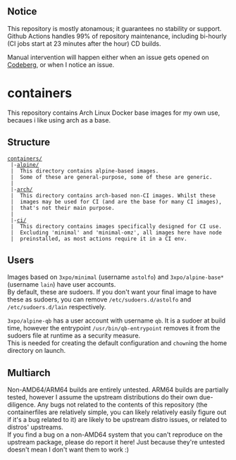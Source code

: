 ## Notice

This repository is mostly atonamous; it guarantees no stability or support. Github Actions handles 99% of repository maintenance, including bi-hourly (CI jobs start at 23 minutes after the hour) CD builds.

Manual intervention will happen either when an issue gets opened on [Codeberg](https://codeberg.org/Expo/Containers/issues), or when I notice an issue.

# containers

This repository contains Arch Linux Docker base images for my own use, becaues i like using arch as a base.

## Structure

[`containers/`](https://codeberg.org/Expo/Containers/src/branch/master/containers)<br/>
`​ |-`[`alpine/`](https://codeberg.org/Expo/Containers/src/branch/master/containers/alpine)<br/>
`​ | ​ This directory contains alpine-based images.`<br/>
`​ | ​ Some of these are general-purpose, some of these are generic.`<br/>
`​ |`<br/>
`​ |-`[`arch/`](https://codeberg.org/Expo/Containers/src/branch/master/containers/arch)<br/>
`​ | ​ This directory contains arch-based non-CI images. Whilst these`<br/>
`​ | ​ images may be used for CI (and are the base for many CI images),`<br/>
`​ | ​ that's not their main purpose.`<br/>
`​ |`<br/>
`​ |-`[`ci/`](https://codeberg.org/Expo/Containers/src/branch/master/containers/ci)<br/>
`​ | ​ This directory contains images specifically designed for CI use.`<br/>
`​ | ​ Excluding 'minimal' and 'minimal-omz', all images here have node`<br/>
`​ | ​ preinstalled, as most actions require it in a CI env.`<br/>

## Users

Images based on `3xpo/minimal` (username `astolfo`) and `3xpo/alpine-base*` (username `lain`) have user accounts.<br/>
By default, these are sudoers. If you don't want your final image to have these as sudoers, you can remove `/etc/sudoers.d/astolfo` and `/etc/sudoers.d/lain` respectively.

`3xpo/alpine-qb` has a user account with username `qb`. It is a sudoer at build time, however the entrypoint `/usr/bin/qb-entrypoint` removes it from the sudoers file at runtime as a security measure.<br/>
This is needed for creating the default configuration and `chown`ing the home directory on launch.

## Multiarch

Non-AMD64/ARM64 builds are entirely untested. ARM64 builds are partially tested, however I assume the upstream distributions do their own due-diligence. Any bugs not related to the contents of this repository (the containerfiles are relatively simple, you can likely relatively easily figure out if it's a bug related to it) are likely to be upstream distro issues, or related to distros' upstreams.<br/>
If you find a bug on a non-AMD64 system that you can't reproduce on the upstream package, please do report it here! Just because they're untested doesn't mean I don't want them to work :)
